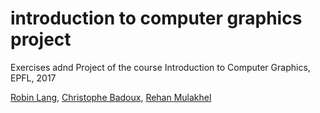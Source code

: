 # introduction to computer graphics project

Exercises adnd Project of the course Introduction to Computer Graphics, EPFL, 2017

[Robin Lang](https://github.com/roblan11), [Christophe Badoux](https://github.com/christophebx), [Rehan Mulakhel](https://github.com/Ito-Pakito)
